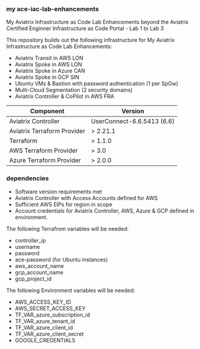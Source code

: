 ### my ace-iac-lab-enhancements
My Aviatrix Infrastructure as Code Lab Enhancements beyond the Aviatrix Certified Enginner Infrastructure as Code Portal - Lab 1 to Lab 3

This repository builds out the following infrastructure for My Aviatrix Infrastructure as Code Lab Enhancements:
- Aviatrix Transit in AWS LON
- Aviatrix Spoke in AWS LON
- Aviatrix Spoke in Azure CAN
- Aviatrix Spoke in GCP SIN
- Ubuntu VMs & Bastion with password authentication (1 per SpGw)
- Multi-Cloud Segmentation (2 security domains)
- Aviatrix Controller & CoPilot in AWS FRA

Component | Version
--- | ---
Aviatrix Controller | UserConnect-6.6.5413 (6.6)
Aviatrix Terraform Provider | > 2.21.1
Terraform | > 1.1.0
AWS Terraform Provider | > 3.0
Azure Terraform Provider | > 2.0.0

### dependencies
- Software version requirements met
- Aviatrix Controller with Access Accounts defined for AWS
- Sufficient AWS EIPs for region in scope
- Account credentials for Aviatrix Controller, AWS, Azure & GCP defined in environment. 

The following Terrafrom variables will be needed:
  - controller_ip
  - username
  - password
  - ace-password (for Ubuntu instances)
  - aws_account_name
  - gcp_account_name
  - gcp_project_id

  The following Environment variables will be needed:
  - AWS_ACCESS_KEY_ID
  - AWS_SECRET_ACCESS_KEY
  - TF_VAR_azure_subscription_id
  - TF_VAR_azure_tenant_id
  - TF_VAR_azure_client_id
  - TF_VAR_azure_client_secret
  - GOOGLE_CREDENTIALS


